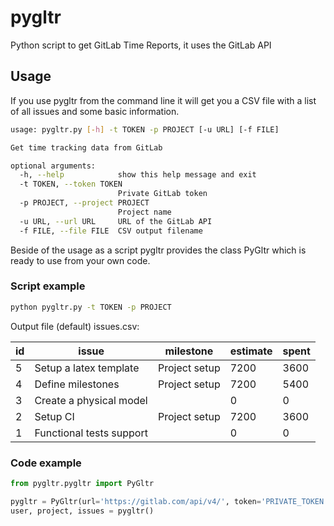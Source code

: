 # pygltr
Python script to get GitLab Time Reports, it uses the GitLab API  

## Usage
If you use pygltr from the command line it will get you a CSV file with a list of all issues and some basic information.
```bash
usage: pygltr.py [-h] -t TOKEN -p PROJECT [-u URL] [-f FILE]

Get time tracking data from GitLab

optional arguments:
  -h, --help            show this help message and exit
  -t TOKEN, --token TOKEN
                        Private GitLab token
  -p PROJECT, --project PROJECT
                        Project name
  -u URL, --url URL     URL of the GitLab API
  -f FILE, --file FILE  CSV output filename

```

Beside of the usage as a script pygltr provides the class PyGltr which is ready to use from your own code.

### Script example

```bash
python pygltr.py -t TOKEN -p PROJECT
```
Output file (default) issues.csv:

| id | issue                              | milestone      | estimate | spent | 
|----|------------------------------------|----------------|----------|-------| 
| 5  | Setup a latex template             | Project setup  | 7200     | 3600  | 
| 4  | Define milestones                  | Project setup  | 7200     | 5400  | 
| 3  | Create a physical model            |                | 0        | 0     | 
| 2  | Setup CI                           | Project setup  | 7200     | 3600  | 
| 1  | Functional tests support           |                | 0        | 0     | 


### Code example
```python
from pygltr.pygltr import PyGltr

pygltr = PyGltr(url='https://gitlab.com/api/v4/', token='PRIVATE_TOKEN', project_name='PROJECT_NAME')
user, project, issues = pygltr()
```